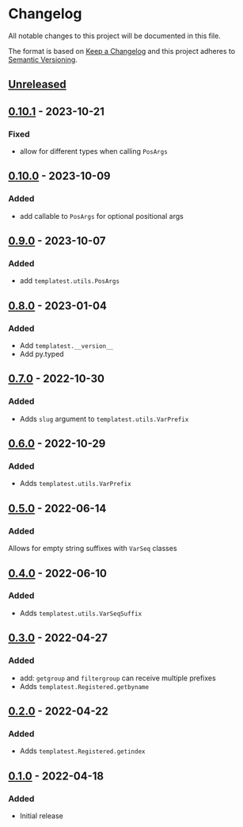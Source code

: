 Changelog
=========
All notable changes to this project will be documented in this file.

The format is based on [Keep a Changelog](http://keepachangelog.com/en/1.0.0/)
and this project adheres to [Semantic Versioning](http://semver.org/spec/v2.0.0.html).

[Unreleased](https://github.com/jshwi/templatest/compare/v0.10.1...HEAD)
------------------------------------------------------------------------

[0.10.1](https://github.com/jshwi/templatest/releases/tag/v0.10.1) - 2023-10-21
------------------------------------------------------------------------
### Fixed
- allow for different types when calling `PosArgs`

[0.10.0](https://github.com/jshwi/templatest/releases/tag/v0.10.0) - 2023-10-09
------------------------------------------------------------------------
### Added
- add callable to `PosArgs` for optional positional args

[0.9.0](https://github.com/jshwi/templatest/releases/tag/v0.9.0) - 2023-10-07
------------------------------------------------------------------------
### Added
- add `templatest.utils.PosArgs`

[0.8.0](https://github.com/jshwi/templatest/releases/tag/v0.8.0) - 2023-01-04
------------------------------------------------------------------------
### Added
- Add `templatest.__version__`
- Add py.typed

[0.7.0](https://github.com/jshwi/templatest/releases/tag/v0.7.0) - 2022-10-30
------------------------------------------------------------------------
### Added
- Adds `slug` argument to `templatest.utils.VarPrefix`

[0.6.0](https://github.com/jshwi/templatest/releases/tag/v0.6.0) - 2022-10-29
------------------------------------------------------------------------
### Added
- Adds `templatest.utils.VarPrefix`

[0.5.0](https://github.com/jshwi/templatest/releases/tag/v0.5.0) - 2022-06-14
------------------------------------------------------------------------
### Added
Allows for empty string suffixes with ``VarSeq`` classes

[0.4.0](https://github.com/jshwi/templatest/releases/tag/v0.4.0) - 2022-06-10
------------------------------------------------------------------------
### Added
- Adds `templatest.utils.VarSeqSuffix`

[0.3.0](https://github.com/jshwi/templatest/releases/tag/v0.3.0) - 2022-04-27
------------------------------------------------------------------------
### Added
- add: `getgroup` and `filtergroup` can receive multiple prefixes
- Adds `templatest.Registered.getbyname`

[0.2.0](https://github.com/jshwi/templatest/releases/tag/v0.2.0) - 2022-04-22
------------------------------------------------------------------------
### Added
- Adds `templatest.Registered.getindex`

[0.1.0](https://github.com/jshwi/templatest/releases/tag/v0.1.0) - 2022-04-18
------------------------------------------------------------------------
### Added
- Initial release
